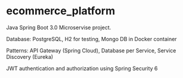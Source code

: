 # ecommerce_platform
Java Spring Boot 3.0 Microservise project.

Database: PostgreSQL, H2 for testing, Mongo DB in Docker container

Patterns: API Gateway (Spring Cloud), Database per Service, Service Discovery (Eureka)

JWT authentication and authorization using Spring Security 6 
